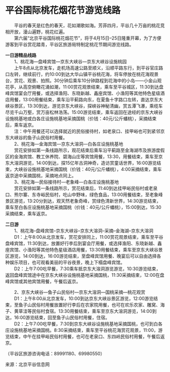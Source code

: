 # 平谷国际桃花烟花节游览线路  

&emsp;&emsp;平谷的春天是红色的春天，花如潮歌如海。芳菲四月，平谷几十万亩的桃花竞相开放，漫山遍野，桃花红遍。   
&emsp;&emsp;第六届“北京平谷国际桃花烟花节”，将于4月15日–25日隆重开幕，为了方便游客到平谷赏花踏青，平谷区旅游局特制定桃花节期间游览线路。   
  
**一日游精品线路**  
&emsp;&emsp;1、桃花海—盘峰宾馆—京东大峡谷—京东大峡谷设施桃园  
&emsp;&emsp;上午8点从北京发车，走机场高速公路至顺义，沿顺平路东行，到平谷官庄路口左转，继续前行，约10:00到达大华山镇平谷桃花海，将车停放在桃花海观景台，赏花、观景、拍照。30分钟后乘车10分钟路程到花海中的小岛——小金山观花亭，从高空俯瞰花涌如潮，11:00赏花观景结束，乘车至平谷城区，11:30到达盘峰宾馆宴会厅用餐，或选择渔阳、东晓新越、鑫座宾馆、小渔阳等其他特色星级酒店用餐，13:00用餐结束，乘车沿平蓟路向东，在夏鱼十字路口左转，直达京东大峡谷景区，13:30到达，游览京东大峡谷，探峡谷神秘清幽，赏五潭飞瀑，乘缆车尽览千山万壑，赏万亩松林浩荡。15:00游览结束，乘车返回在途经的京东大峡谷设施桃基地或白各庄设施桃基地采摘国桃（价钱：40元/公斤蟠桃），采摘结束后，乘车返京。   
&emsp;&emsp;注：中午用餐还可以选择就近的民俗接待村，如老泉口、挂甲峪也可到紧邻京东大峡谷的鱼子山民俗村用餐。   
&emsp;&emsp;2、桃花海—金海宾馆—京东大溶洞—白各庄设施桃基地  
&emsp;&emsp;赏花安排如第一条线路所示，观花结束后乘车沿平蓟路至金海湖市及旅游度假区的金海宾馆、教工休养院、碧海山庄等宾馆用餐，13:30，用餐结束，乘车至京东大溶洞游览，14:00到达，探15亿年古洞神奇，造访赏童话世界，16:00游览结束，大峡谷设施桃基地采摘国桃（价钱：40元/公斤蟠桃），4:00采摘结束，乘车返京途中采摘国桃，采摘地点同上。   
&emsp;&emsp;3、桃花海—民俗接待村—老象峰—白各庄设施桃基地  
&emsp;&emsp;赏花安排如第一条线路所示，赏花结束后，11:40到达挂甲峪民俗村或老泉口、熊尔寨、东寺峪民俗村，吃山中野味，绿色食品，13:00用餐结束，至老象峰景区游览，13:20分到达，观天然老象奇峰，赏绿色清新世界，14:30游览结束，乘车至白各庄设施桃基地采摘国桃（价钱：40元/公斤蟠桃），15:00到达，15:30采摘结束，乘车返京。   
  
**二日游**  
&emsp;&emsp;1、桃花海–盘峰宾馆–京东大峡谷–京东大溶洞–采摘–金海湖–京东大溶洞  
&emsp;&emsp;D1：上午8:00从北京发车，赏花安排同上，11:00赏花观景结束，乘车至平谷盘峰宾馆，11:30到达，放置好行李后到宴会厅用餐，或选择渔阳、东晓新越、鑫座宾馆、小渔阳等其他特色星级酒店用餐，13:30用餐结束，乘车至京东大峡谷景区游览，14:00到达，16:00游览结束，至盘峰宾馆用餐、晚宴后可以自由选择各种娱乐项目，也可观看美丽的平谷夜景，晚上下榻盘峰宾馆。   
&emsp;&emsp;D2：上午7:00吃早餐，7:30乘车抵京东大溶洞游览游览，10:30游览结束，返回盘峰宾馆途中在京东大峡谷设施桃基地采摘国桃，11:30采摘结束，12:00在盘峰宾馆或其他宾馆用餐，午餐后返京。   
  
&emsp;&emsp;2、京东大峡谷—鱼子山民俗村—京东大溶洞—国桃采摘—桃花观赏  
&emsp;&emsp;D1：上午8:00从北京发车，10:00到达京东大峡谷景区游览，12:00游览结束，至鱼子山民俗村用餐放置好行李后在农家院用餐，也可在欢乐农家、雕窝、海子、黄草洼等民俗村食宿。13:30用餐结束，乘车至京东大溶洞游览，14:00到达，16:00游览结束，回至鱼子山民俗村用餐，住宿。   
&emsp;&emsp;D2：上午7:00吃早餐，7:30到京东大峡谷设施桃基地采摘国桃，也可到白各庄设施桃基地采摘国桃。8:30采摘结束，乘车至平谷桃花海赏花观景，11:00，游览结束，中午在挂甲峪民俗村用餐，也可在老泉口、东四岭民俗村用餐，午餐后返京。   
  
（平谷区旅游咨询电话：89991180、69980550）  
  
来源：北京平谷信息网